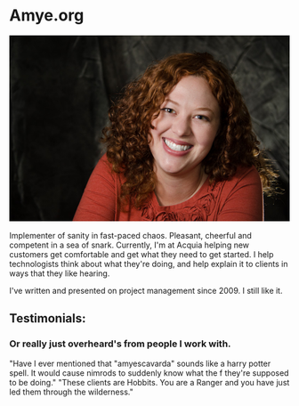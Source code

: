 # Amye.org

![Amye Headshot](https://github.com/amye/amye.github.io/blob/master/images/amye.jpg)

Implementer of sanity in fast-paced chaos. Pleasant, cheerful and competent in a sea of snark. Currently, I'm at Acquia helping new customers get comfortable and get what they need to get started. I help technologists think about what they're doing, and help explain it to clients in ways that they like hearing. 

I've written and presented on project management since 2009. I still like it. 
 
## Testimonials:

### Or really just overheard's from people I work with. 
 "Have I ever mentioned that "amyescavarda" sounds like a harry potter spell. It would cause nimrods to suddenly know what the f they're supposed to be doing." 
 "These clients are Hobbits. You are a Ranger and you have just led them through the wilderness."



